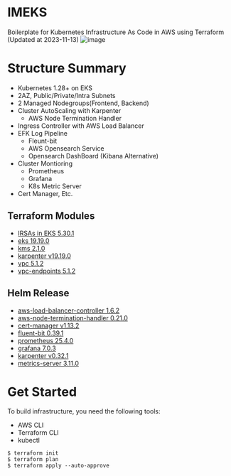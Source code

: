 # IMEKS
Boilerplate for Kubernetes Infrastructure As Code in AWS using Terraform (Updated at 2023-11-13)
![image](https://github.com/iml1111/IMEKS/assets/29897277/eb606a12-8a6c-4f6c-881b-e8155c39d283)

# Structure Summary
- Kubernetes 1.28+ on EKS
- 2AZ, Public/Private/Intra Subnets
- 2 Managed Nodegroups(Frontend, Backend)
- Cluster AutoScaling with Karpenter
  - AWS Node Termination Handler 
- Ingress Controller with AWS Load Balancer
- EFK Log Pipeline
  - Fleunt-bit
  - AWS Opensearch Service
  - Opensearch DashBoard (Kibana Alternative)
- Cluster Montioring
  - Prometheus
  - Grafana
  - K8s Metric Server
- Cert Manager, Etc.

## Terraform Modules
- [IRSAs in EKS 5.30.1](https://github.com/terraform-aws-modules/terraform-aws-iam/tree/v5.30.1/modules/iam-role-for-service-accounts-eks)
- [eks 19.19.0](https://github.com/terraform-aws-modules/terraform-aws-eks)
- [kms 2.1.0](https://github.com/terraform-aws-modules/terraform-aws-kms)
- [karpenter v19.19.0](https://github.com/terraform-aws-modules/terraform-aws-eks/tree/v19.19.0/modules/karpenter)
- [vpc 5.1.2](https://github.com/terraform-aws-modules/terraform-aws-vpc)
- [vpc-endpoints 5.1.2](https://github.com/terraform-aws-modules/terraform-aws-vpc/tree/v5.1.2/modules/vpc-endpoints)

## Helm Release

- [aws-load-balancer-controller 1.6.2](https://artifacthub.io/packages/helm/aws/aws-load-balancer-controller)
- [aws-node-termination-handler 0.21.0](https://artifacthub.io/packages/helm/aws/aws-node-termination-handler)
- [cert-manager v1.13.2](https://artifacthub.io/packages/helm/cert-manager/cert-manager)
- [fluent-bit 0.39.1](https://artifacthub.io/packages/helm/fluent/fluent-bit)
- [prometheus 25.4.0](https://artifacthub.io/packages/helm/prometheus-community/prometheus)
- [grafana 7.0.3](https://artifacthub.io/packages/helm/grafana/grafana)
- [karpenter v0.32.1](https://artifacthub.io/packages/helm/karpenter/karpenter)
- [metrics-server 3.11.0](https://artifacthub.io/packages/helm/metrics-server/metrics-server)

# Get Started
To build infrastructure, you need the following tools:
- AWS CLI
- Terraform CLI
- kubectl
```shell
$ terraform init
$ terraform plan
$ terraform apply --auto-approve
```